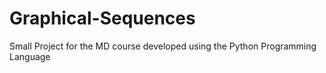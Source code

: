 # Graphical-Sequences
Small Project for the MD course developed using
the Python Programming Language
